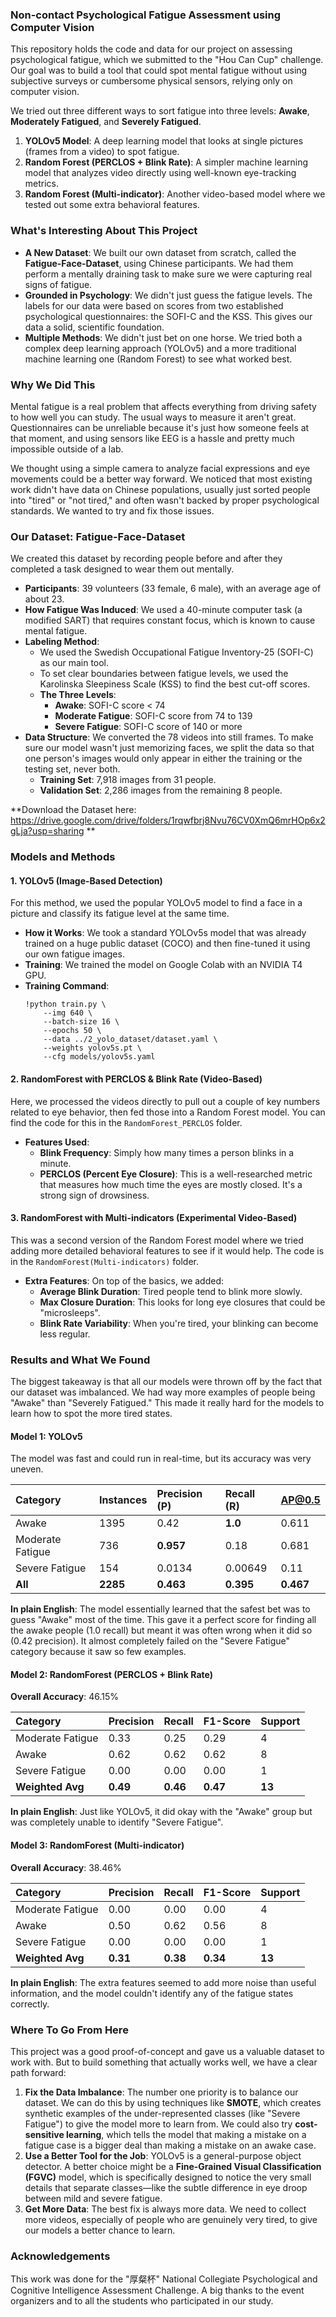 ### Non-contact Psychological Fatigue Assessment using Computer Vision

This repository holds the code and data for our project on assessing psychological fatigue, which we submitted to the "Hou Can Cup" challenge. Our goal was to build a tool that could spot mental fatigue without using subjective surveys or cumbersome physical sensors, relying only on computer vision.

We tried out three different ways to sort fatigue into three levels: **Awake**, **Moderately Fatigued**, and **Severely Fatigued**.

1.  **YOLOv5 Model**: A deep learning model that looks at single pictures (frames from a video) to spot fatigue.
2.  **Random Forest (PERCLOS + Blink Rate)**: A simpler machine learning model that analyzes video directly using well-known eye-tracking metrics.
3.  **Random Forest (Multi-indicator)**: Another video-based model where we tested out some extra behavioral features.

### What's Interesting About This Project

* **A New Dataset**: We built our own dataset from scratch, called the **Fatigue-Face-Dataset**, using Chinese participants. We had them perform a mentally draining task to make sure we were capturing real signs of fatigue.
* **Grounded in Psychology**: We didn't just guess the fatigue levels. The labels for our data were based on scores from two established psychological questionnaires: the SOFI-C and the KSS. This gives our data a solid, scientific foundation.
* **Multiple Methods**: We didn't just bet on one horse. We tried both a complex deep learning approach (YOLOv5) and a more traditional machine learning one (Random Forest) to see what worked best.

### Why We Did This

Mental fatigue is a real problem that affects everything from driving safety to how well you can study. The usual ways to measure it aren't great. Questionnaires can be unreliable because it's just how someone feels at that moment, and using sensors like EEG is a hassle and pretty much impossible outside of a lab.

We thought using a simple camera to analyze facial expressions and eye movements could be a better way forward. We noticed that most existing work didn't have data on Chinese populations, usually just sorted people into "tired" or "not tired," and often wasn't backed by proper psychological standards. We wanted to try and fix those issues.

### Our Dataset: Fatigue-Face-Dataset

We created this dataset by recording people before and after they completed a task designed to wear them out mentally.

* **Participants**: 39 volunteers (33 female, 6 male), with an average age of about 23.
* **How Fatigue Was Induced**: We used a 40-minute computer task (a modified SART) that requires constant focus, which is known to cause mental fatigue.
* **Labeling Method**:
    * We used the Swedish Occupational Fatigue Inventory-25 (SOFI-C) as our main tool.
    * To set clear boundaries between fatigue levels, we used the Karolinska Sleepiness Scale (KSS) to find the best cut-off scores.
    * **The Three Levels**:
        * **Awake**: SOFI-C score < 74
        * **Moderate Fatigue**: SOFI-C score from 74 to 139
        * **Severe Fatigue**: SOFI-C score of 140 or more
* **Data Structure**: We converted the 78 videos into still frames. To make sure our model wasn't just memorizing faces, we split the data so that one person's images would only appear in either the training or the testing set, never both.
    * **Training Set**: 7,918 images from 31 people.
    * **Validation Set**: 2,286 images from the remaining 8 people.

**Download the Dataset here: https://drive.google.com/drive/folders/1rqwfbrj8Nvu76CV0XmQ6mrHOp6x2gLja?usp=sharing **

### Models and Methods

#### 1. YOLOv5 (Image-Based Detection)

For this method, we used the popular YOLOv5 model to find a face in a picture and classify its fatigue level at the same time.

* **How it Works**: We took a standard YOLOv5s model that was already trained on a huge public dataset (COCO) and then fine-tuned it using our own fatigue images.
* **Training**: We trained the model on Google Colab with an NVIDIA T4 GPU.
* **Training Command**:
    ```shell
    !python train.py \
        --img 640 \
        --batch-size 16 \
        --epochs 50 \
        --data ../2_yolo_dataset/dataset.yaml \
        --weights yolov5s.pt \
        --cfg models/yolov5s.yaml
    ```

#### 2. RandomForest with PERCLOS & Blink Rate (Video-Based)

Here, we processed the videos directly to pull out a couple of key numbers related to eye behavior, then fed those into a Random Forest model. You can find the code for this in the `RandomForest_PERCLOS` folder.

* **Features Used**:
    * **Blink Frequency**: Simply how many times a person blinks in a minute.
    * **PERCLOS (Percent Eye Closure)**: This is a well-researched metric that measures how much time the eyes are mostly closed. It's a strong sign of drowsiness.

#### 3. RandomForest with Multi-indicators (Experimental Video-Based)

This was a second version of the Random Forest model where we tried adding more detailed behavioral features to see if it would help. The code is in the `RandomForest(Multi-indicators)` folder.

* **Extra Features**: On top of the basics, we added:
    * **Average Blink Duration**: Tired people tend to blink more slowly.
    * **Max Closure Duration**: This looks for long eye closures that could be "microsleeps".
    * **Blink Rate Variability**: When you're tired, your blinking can become less regular.

### Results and What We Found

The biggest takeaway is that all our models were thrown off by the fact that our dataset was imbalanced. We had way more examples of people being "Awake" than "Severely Fatigued." This made it really hard for the models to learn how to spot the more tired states.

#### Model 1: YOLOv5

The model was fast and could run in real-time, but its accuracy was very uneven.

| Category | Instances | Precision (P) | Recall (R) | AP@0.5 |
| :--- | :--- | :--- | :--- | :--- |
| Awake | 1395 | 0.42 | **1.0** | 0.611 |
| Moderate Fatigue | 736 | **0.957** | 0.18 | 0.681 |
| Severe Fatigue | 154 | 0.0134 | 0.00649 | 0.11 |
| **All** | **2285** | **0.463** | **0.395** | **0.467** |

**In plain English**: The model essentially learned that the safest bet was to guess "Awake" most of the time. This gave it a perfect score for finding all the awake people (1.0 recall) but meant it was often wrong when it did so (0.42 precision). It almost completely failed on the "Severe Fatigue" category because it saw so few examples.

#### Model 2: RandomForest (PERCLOS + Blink Rate)

**Overall Accuracy**: 46.15%

| Category | Precision | Recall | F1-Score | Support |
| :--- | :--- | :--- | :--- | :--- |
| Moderate Fatigue | 0.33 | 0.25 | 0.29 | 4 |
| Awake | 0.62 | 0.62 | 0.62 | 8 |
| Severe Fatigue | 0.00 | 0.00 | 0.00 | 1 |
| **Weighted Avg** | **0.49** | **0.46** | **0.47** | **13** |


**In plain English**: Just like YOLOv5, it did okay with the "Awake" group but was completely unable to identify "Severe Fatigue".

#### Model 3: RandomForest (Multi-indicator)

**Overall Accuracy**: 38.46%

| Category | Precision | Recall | F1-Score | Support |
| :--- | :--- | :--- | :--- | :--- |
| Moderate Fatigue | 0.00 | 0.00 | 0.00 | 4 |
| Awake | 0.50 | 0.62 | 0.56 | 8 |
| Severe Fatigue | 0.00 | 0.00 | 0.00 | 1 |
| **Weighted Avg** | **0.31** | **0.38** | **0.34** | **13** |

**In plain English**: The extra features seemed to add more noise than useful information, and the model couldn't identify any of the fatigue states correctly.

### Where To Go From Here

This project was a good proof-of-concept and gave us a valuable dataset to work with. But to build something that actually works well, we have a clear path forward:

1.  **Fix the Data Imbalance**: The number one priority is to balance our dataset. We can do this by using techniques like **SMOTE**, which creates synthetic examples of the under-represented classes (like "Severe Fatigue") to give the model more to learn from. We could also try **cost-sensitive learning**, which tells the model that making a mistake on a fatigue case is a bigger deal than making a mistake on an awake case.
2.  **Use a Better Tool for the Job**: YOLOv5 is a general-purpose object detector. A better choice might be a **Fine-Grained Visual Classification (FGVC)** model, which is specifically designed to notice the very small details that separate classes—like the subtle difference in eye droop between mild and severe fatigue.
3.  **Get More Data**: The best fix is always more data. We need to collect more videos, especially of people who are genuinely very tired, to give our models a better chance to learn.

### Acknowledgements

This work was done for the "厚粲杯" National Collegiate Psychological and Cognitive Intelligence Assessment Challenge. A big thanks to the event organizers and to all the students who participated in our study.
